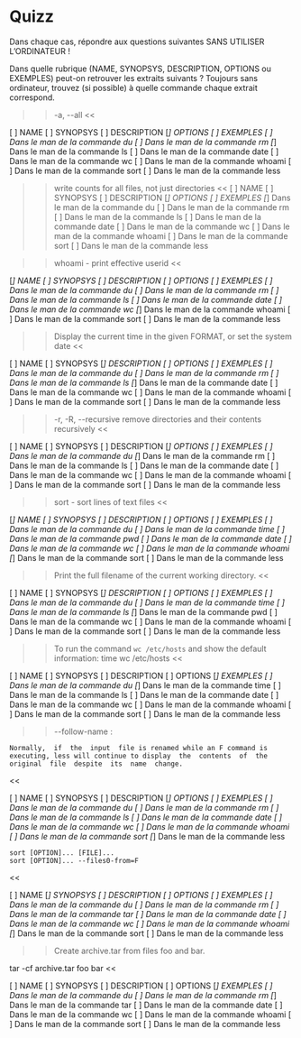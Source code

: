 
# Quizz

Dans chaque cas, répondre aux questions suivantes SANS UTILISER L’ORDINATEUR !

Dans quelle rubrique (NAME, SYNOPSYS, DESCRIPTION, OPTIONS ou EXEMPLES) peut-on retrouver les extraits suivants ? Toujours sans ordinateur, trouvez (si possible) à quelle commande chaque extrait correspond.

>> -a, --all <<

[ ] NAME
[ ] SYNOPSYS
[ ] DESCRIPTION
[*] OPTIONS
[ ] EXEMPLES
[ ] Dans le man de la commande du
[ ] Dans le man de la commande rm
[*] Dans le man de la commande ls
[ ] Dans le man de la commande date
[ ] Dans le man de la commande wc
[ ] Dans le man de la commande whoami
[ ] Dans le man de la commande sort
[ ] Dans le man de la commande less



>> write counts for all files, not just directories <<
[ ] NAME
[ ] SYNOPSYS
[ ] DESCRIPTION
[*] OPTIONS
[ ] EXEMPLES
[*] Dans le man de la commande du
[ ] Dans le man de la commande rm
[ ] Dans le man de la commande ls
[ ] Dans le man de la commande date
[ ] Dans le man de la commande wc
[ ] Dans le man de la commande whoami
[ ] Dans le man de la commande sort
[ ] Dans le man de la commande less


>> whoami - print effective userid <<

[*] NAME
[ ] SYNOPSYS
[ ] DESCRIPTION
[ ] OPTIONS
[ ] EXEMPLES
[ ] Dans le man de la commande du
[ ] Dans le man de la commande rm
[ ] Dans le man de la commande ls
[ ] Dans le man de la commande date
[ ] Dans le man de la commande wc
[*] Dans le man de la commande whoami
[ ] Dans le man de la commande sort
[ ] Dans le man de la commande less

>> Display the current time in the given FORMAT, or set the system date <<


[ ] NAME
[ ] SYNOPSYS
[*] DESCRIPTION
[ ] OPTIONS
[ ] EXEMPLES
[ ] Dans le man de la commande du
[ ] Dans le man de la commande rm
[ ] Dans le man de la commande ls
[*] Dans le man de la commande date
[ ] Dans le man de la commande wc
[ ] Dans le man de la commande whoami
[ ] Dans le man de la commande sort
[ ] Dans le man de la commande less


>> -r, -R, --recursive remove directories and their contents recursively <<

[ ] NAME
[ ] SYNOPSYS
[ ] DESCRIPTION
[*] OPTIONS
[ ] EXEMPLES
[ ] Dans le man de la commande du
[*] Dans le man de la commande rm
[ ] Dans le man de la commande ls
[ ] Dans le man de la commande date
[ ] Dans le man de la commande wc
[ ] Dans le man de la commande whoami
[ ] Dans le man de la commande sort
[ ] Dans le man de la commande less

>> sort - sort lines of text files <<

[*] NAME
[ ] SYNOPSYS
[ ] DESCRIPTION
[ ] OPTIONS
[ ] EXEMPLES
[ ] Dans le man de la commande du
[ ] Dans le man de la commande time
[ ] Dans le man de la commande pwd
[ ] Dans le man de la commande date
[ ] Dans le man de la commande wc
[ ] Dans le man de la commande whoami
[*] Dans le man de la commande sort
[ ] Dans le man de la commande less


>> Print the full filename of the current working directory. <<


[ ] NAME
[ ] SYNOPSYS
[*] DESCRIPTION
[ ] OPTIONS
[ ] EXEMPLES
[ ] Dans le man de la commande du
[ ] Dans le man de la commande time
[ ] Dans le man de la commande ls
[*] Dans le man de la commande pwd
[ ] Dans le man de la commande wc
[ ] Dans le man de la commande whoami
[ ] Dans le man de la commande sort
[ ] Dans le man de la commande less


>> To run the command ``wc /etc/hosts`` and show the default information: time wc /etc/hosts <<


[ ] NAME
[ ] SYNOPSYS
[ ] DESCRIPTION
[ ] OPTIONS
[*] EXEMPLES
[ ] Dans le man de la commande du
[*] Dans le man de la commande time
[ ] Dans le man de la commande ls
[ ] Dans le man de la commande date
[ ] Dans le man de la commande wc
[ ] Dans le man de la commande whoami
[ ] Dans le man de la commande sort
[ ] Dans le man de la commande less


>>  --follow-name :

    Normally,  if  the  input  file is renamed while an F command is
    executing, less will continue to display  the  contents  of  the
    original  file  despite  its  name  change.
<<


[ ] NAME
[ ] SYNOPSYS
[ ] DESCRIPTION
[*] OPTIONS
[ ] EXEMPLES
[ ] Dans le man de la commande du
[ ] Dans le man de la commande rm
[ ] Dans le man de la commande ls
[ ] Dans le man de la commande date
[ ] Dans le man de la commande wc
[ ] Dans le man de la commande whoami
[ ] Dans le man de la commande sort
[*] Dans le man de la commande less


>>
    sort [OPTION]... [FILE]...
    sort [OPTION]... --files0-from=F
<<


[ ] NAME
[*] SYNOPSYS
[ ] DESCRIPTION
[ ] OPTIONS
[ ] EXEMPLES
[ ] Dans le man de la commande du
[ ] Dans le man de la commande rm
[ ] Dans le man de la commande tar
[ ] Dans le man de la commande date
[ ] Dans le man de la commande wc
[ ] Dans le man de la commande whoami
[*] Dans le man de la commande sort
[ ] Dans le man de la commande less

>> Create archive.tar from files foo and bar.

   tar -cf archive.tar foo bar
<<

[ ] NAME
[ ] SYNOPSYS
[ ] DESCRIPTION
[ ] OPTIONS
[*] EXEMPLES
[ ] Dans le man de la commande du
[ ] Dans le man de la commande rm
[*] Dans le man de la commande tar
[ ] Dans le man de la commande date
[ ] Dans le man de la commande wc
[ ] Dans le man de la commande whoami
[ ] Dans le man de la commande sort
[ ] Dans le man de la commande less
